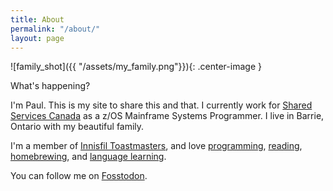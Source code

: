 ```yaml
---
title: About
permalink: "/about/"
layout: page
---
```


![family_shot]({{ "/assets/my_family.png"}}){: .center-image }

What's happening?

I'm Paul. This is my site to share this and that. I currently work for [Shared Services Canada](https://en.wikipedia.org/wiki/Shared_Services_Canada) as a z/OS Mainframe Systems Programmer. I live in Barrie, Ontario with my beautiful family.

I'm a member of [Innisfil Toastmasters](http://innisfiltoastmasters.org), and love [programming](https://github.com/paulywill), [reading](https://gist.github.com/paulywill/7f652249516107a42ba839267f3341fb), [homebrewing](https://fosstodon.org/@paulywill/111785794819356130), and [language learning](https://www.duolingo.com/profile/paulywill).

You can follow me on [Fosstodon](https://fosstodon.org/@paulywill).
